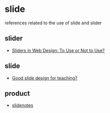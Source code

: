 # slide
references related to the use of slide and slider


## slider
+ [Sliders in Web Design: To Use or Not to Use?](https://usabilitygeek.com/sliders-web-design-use/)


## slide
+ [Good slide design for teaching?](https://academia.stackexchange.com/a/17935/158599)


## product
+ [slidenotes](https://slidenotes.io/)
